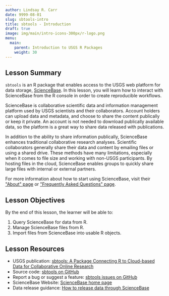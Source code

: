 ```yaml
---
author: Lindsay R. Carr
date: 9999-08-01
slug: sbtools-intro
title: sbtools - Introduction
draft: true 
image: img/main/intro-icons-300px/r-logo.png
menu:
  main:
    parent: Introduction to USGS R Packages
    weight: 30
---
```

Lesson Summary
--------------

`sbtools` is an R package that enables access to the USGS web platform for data storage, [ScienceBase](https://www.sciencebase.gov). In this lesson, you will learn how to interact with ScienceBase from the R console in order to create reproducible workflows.

ScienceBase is collaborative scientific data and information management platform used by USGS scientists and their collaborators. Account holders can upload data and metadata, and choose to share the content publically or keep it private. An account is not needed to download publically available data, so the platform is a great way to share data released with publications.

In addition to the ability to share information publically, ScienceBase enhances traditional collaborative research analyses. Scientific collaborators generally share their data and content by emailing files or using a shared drive. These methods have many limitations, especially when it comes to file size and working with non-USGS participants. By hosting files in the cloud, ScienceBase enables groups to quickly share large files with internal or external partners.

For more information about how to start using ScienceBase, visit their ["About" page](https://www.sciencebase.gov/about/) or ["Frequently Asked Questions" page](https://www.sciencebase.gov/about/faq).

Lesson Objectives
-----------------

By the end of this lesson, the learner will be able to:

1.  Query ScienceBase for data from R.
2.  Manage ScienceBase files from R.
3.  Import files from ScienceBase into usable R objects.

Lesson Resources
----------------

-   USGS publication: [sbtools: A Package Connecting R to Cloud-based Data for Collaborative Online Research](https://journal.r-project.org/archive/2016-1/winslow-chamberlain-appling-etal.pdf)
-   Source code: [sbtools on GitHub](https://github.com/USGS-R/sbtools)
-   Report a bug or suggest a feature: [sbtools issues on GitHub](https://github.com/USGS-R/sbtools/issues)
-   ScienceBase Website: [ScienceBase home page](https://www.sciencebase.gov/catalog/)
-   Data release guidance: [How to release data through ScienceBase](https://www.sciencebase.gov/about/content/data-release)
